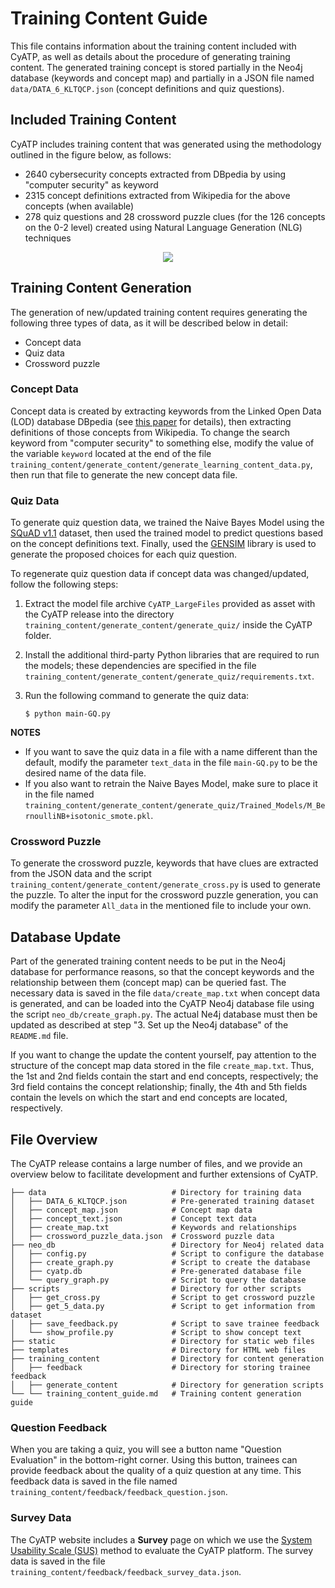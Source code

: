 
# Training Content Guide

This file contains information about the training content included
with CyATP, as well as details about the procedure of generating
training content. The generated training concept is stored partially
in the Neo4j database (keywords and concept map) and partially in a
JSON file named `data/DATA_6_KLTQCP.json` (concept definitions and
quiz questions).


## Included Training Content

CyATP includes training content that was generated using the
methodology outlined in the figure below, as follows:
* 2640 cybersecurity concepts extracted from DBpedia by using
  "computer security" as keyword
* 2315 concept definitions extracted from Wikipedia for the above
  concepts (when available)
* 278 quiz questions and 28 crossword puzzle clues (for the 126 concepts on the 0-2 level) created using Natural
  Language Generation (NLG) techniques

<div align=center><img src='https://github.com/blab-private/CyATP/blob/master/static/images/training_content_overview.png'></div>


## Training Content Generation

The generation of new/updated training content requires generating the
following three types of data, as it will be described below in
detail:
* Concept data
* Quiz data
* Crossword puzzle

### Concept Data

Concept data is created by extracting keywords from the Linked Open
Data (LOD) database DBpedia (see [this
paper](http://hdl.handle.net/10119/15928) for details), then
extracting definitions of those concepts from Wikipedia. To change the
search keyword from "computer security" to something else, modify the
value of the variable `keyword` located at the end of the file
`training_content/generate_content/generate_learning_content_data.py`,
then run that file to generate the new concept data file.

### Quiz Data

To generate quiz question data, we trained the Naive Bayes Model using
the [SQuAD v1.1](https://rajpurkar.github.io/SQuAD-explorer/) dataset,
then used the trained model to predict questions based on the concept
definitions text. Finally, used the
[GENSIM](https://radimrehurek.com/gensim/) library is used to generate
the proposed choices for each quiz question.

To regenerate quiz question data if concept data was changed/updated,
follow the following steps:

1. Extract the model file archive `CyATP_LargeFiles` provided as asset with the
CyATP release into the directory
`training_content/generate_content/generate_quiz/` inside the CyATP
folder.

2. Install the additional third-party Python libraries that are
required to run the models; these dependencies are specified in the
file
`training_content/generate_content/generate_quiz/requirements.txt`.

3. Run the following command to generate the quiz data:
   ```
   $ python main-GQ.py
   ```

**NOTES**
* If you want to save the quiz data in a file with a name different
than the default, modify the parameter `text_data` in the file
`main-GQ.py` to be the desired name of the data file.
* If you also want to retrain the Naive Bayes Model, make sure to
place it in the file named
`training_content/generate_content/generate_quiz/Trained_Models/M_BernoulliNB+isotonic_smote.pkl`.

### Crossword Puzzle

To generate the crossword puzzle, keywords that have clues are
extracted from the JSON data and the script
`training_content/generate_content/generate_cross.py` is used to
generate the puzzle. To alter the input for the crossword puzzle
generation, you can modify the parameter `All_data` in the mentioned
file to include your own.


## Database Update

Part of the generated training content needs to be put in the Neo4j
database for performance reasons, so that the concept keywords and the
relationship between them (concept map) can be queried fast. The
necessary data is saved in the file `data/create_map.txt` when concept
data is generated, and can be loaded into the CyATP Neo4j database
file using the script `neo_db/create_graph.py`. The actual Ne4j
database must then be updated as described at step "3. Set up the
Neo4j database" of the `README.md` file.

If you want to change the update the content yourself, pay attention
to the structure of the concept map data stored in the file
`create_map.txt`. Thus, the 1st and 2nd fields contain the start and
end concepts, respectively; the 3rd field contains the concept
relationship; finally, the 4th and 5th fields contain the levels on
which the start and end concepts are located, respectively.


## File Overview

The CyATP release contains a large number of files, and we provide an
overview below to facilitate development and further extensions of
CyATP.
```
├── data                            # Directory for training data
│   ├── DATA_6_KLTQCP.json          # Pre-generated training dataset
│   ├── concept_map.json            # Concept map data
│   ├── concept_text.json           # Concept text data
│   ├── create_map.txt              # Keywords and relationships
│   ├── crossword_puzzle_data.json  # Crossword puzzle data
├── neo_db                          # Directory for Neo4j related data
│   ├── config.py                   # Script to configure the database
│   ├── create_graph.py             # Script to create the database
│   ├── cyatp.db                    # Pre-generated database file
│   └── query_graph.py              # Script to query the database
├── scripts                         # Directory for other scripts
│   ├── get_cross.py                # Script to get crossword puzzle
│   ├── get_5_data.py               # Script to get information from dataset
│   ├── save_feedback.py            # Script to save trainee feedback
│   └── show_profile.py             # Script to show concept text
├── static                          # Directory for static web files
├── templates                       # Directory for HTML web files
├── training_content                # Directory for content generation
│   ├── feedback                    # Directory for storing trainee feedback
│   ├── generate_content            # Directory for generation scripts
└── └── training_content_guide.md   # Training content generation guide
```

### Question Feedback

When you are taking a quiz, you will see a button name "Question
Evaluation" in the bottom-right corner. Using this button, trainees
can provide feedback about the quality of a quiz question at any
time. This feedback data is saved in the file named
`training_content/feedback/feedback_question.json`.

### Survey Data

The CyATP website includes a **Survey** page on which we use the
[System Usability Scale
(SUS)](https://www.usability.gov/how-to-and-tools/methods/system-usability-scale.html)
method to evaluate the CyATP platform. The survey data is saved in the
file `training_content/feedback/feedback_survey_data.json`.
